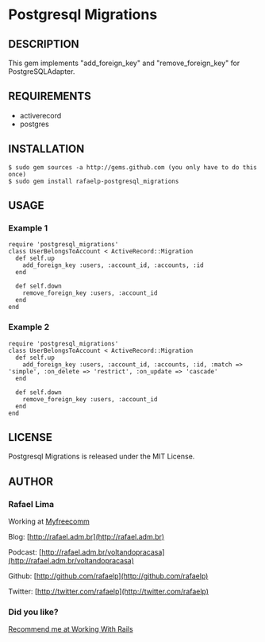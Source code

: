 # Postgresql Migrations

## DESCRIPTION

This gem implements "add\_foreign\_key" and "remove\_foreign\_key" for PostgreSQLAdapter.

## REQUIREMENTS

* activerecord
* postgres

## INSTALLATION

    $ sudo gem sources -a http://gems.github.com (you only have to do this once)
    $ sudo gem install rafaelp-postgresql_migrations

## USAGE

### Example 1

    require 'postgresql_migrations'
    class UserBelongsToAccount < ActiveRecord::Migration
      def self.up
        add_foreign_key :users, :account_id, :accounts, :id
      end

      def self.down
        remove_foreign_key :users, :account_id
      end
    end

### Example 2

    require 'postgresql_migrations'
    class UserBelongsToAccount < ActiveRecord::Migration
      def self.up
        add_foreign_key :users, :account_id, :accounts, :id, :match => 'simple', :on_delete => 'restrict', :on_update => 'cascade'
      end

      def self.down
        remove_foreign_key :users, :account_id
      end
    end

## LICENSE

Postgresql Migrations is released under the MIT License.

## AUTHOR

### **Rafael Lima**

Working at [Myfreecomm](http://myfreecomm.com.br)

Blog: [http://rafael.adm.br](http://rafael.adm.br)

Podcast: [http://rafael.adm.br/voltandopracasa](http://rafael.adm.br/voltandopracasa)

Github: [http://github.com/rafaelp](http://github.com/rafaelp)

Twitter: [http://twitter.com/rafaelp](http://twitter.com/rafaelp)

### Did you like?

[Recommend me at Working With Rails](http://workingwithrails.com/recommendation/new/person/14248-rafael-lima)
